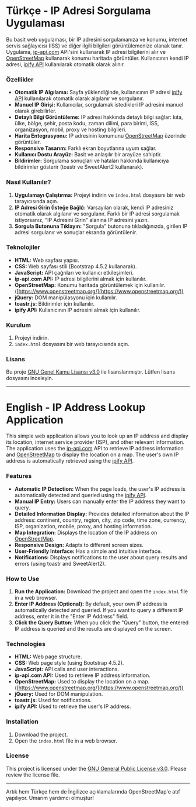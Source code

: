 # Türkçe - IP Adresi Sorgulama Uygulaması

Bu basit web uygulaması, bir IP adresini sorgulamanıza ve konumu, internet servis sağlayıcısı (ISS) ve diğer ilgili bilgileri görüntülemenize olanak tanır. Uygulama, [ip-api.com](http://ip-api.com/) API'sini kullanarak IP adresi bilgilerini alır ve [OpenStreetMap](https://www.openstreetmap.org/) kullanarak konumu haritada görüntüler. Kullanıcının kendi IP adresi, [ipify API](https://www.ipify.org/) kullanılarak otomatik olarak alınır.

### Özellikler

* **Otomatik IP Algılama:** Sayfa yüklendiğinde, kullanıcının IP adresi [ipify API](https://www.ipify.org/) kullanılarak otomatik olarak algılanır ve sorgulanır.
* **Manuel IP Girişi:** Kullanıcılar, sorgulamak istedikleri IP adresini manuel olarak girebilirler.
* **Detaylı Bilgi Görüntüleme:** IP adresi hakkında detaylı bilgi sağlar: kıta, ülke, bölge, şehir, posta kodu, zaman dilimi, para birimi, ISS, organizasyon, mobil, proxy ve hosting bilgileri.
* **Harita Entegrasyonu:** IP adresinin konumunu [OpenStreetMap](https://www.openstreetmap.org/) üzerinde görüntüler.
* **Responsive Tasarım:** Farklı ekran boyutlarına uyum sağlar.
* **Kullanıcı Dostu Arayüz:** Basit ve anlaşılır bir arayüze sahiptir.
* **Bildirimler:** Sorgulama sonuçları ve hataları hakkında kullanıcıya bildirimler gösterir (toastr ve SweetAlert2 kullanarak).

### Nasıl Kullanılır?

1. **Uygulamayı Çalıştırma:** Projeyi indirin ve `index.html` dosyasını bir web tarayıcısında açın.
2. **IP Adresi Girin (İsteğe Bağlı):** Varsayılan olarak, kendi IP adresiniz otomatik olarak algılanır ve sorgulanır. Farklı bir IP adresi sorgulamak istiyorsanız, "IP Adresini Girin" alanına IP adresini yazın.
3. **Sorgula Butonuna Tıklayın:** "Sorgula" butonuna tıkladığınızda, girilen IP adresi sorgulanır ve sonuçlar ekranda görüntülenir.

### Teknolojiler

* **HTML:** Web sayfası yapısı.
* **CSS:** Web sayfası stili (Bootstrap 4.5.2 kullanarak).
* **JavaScript:** API çağrıları ve kullanıcı etkileşimleri.
* **ip-api.com API:** IP adresi bilgilerini almak için kullanılır.
* **OpenStreetMap:** Konumu haritada görüntülemek için kullanılır. ([https://www.openstreetmap.org/](https://www.openstreetmap.org/))
* **jQuery:** DOM manipülasyonu için kullanılır.
* **toastr.js:** Bildirimler için kullanılır.
* **ipify API:** Kullanıcının IP adresini almak için kullanılır.

### Kurulum

1. Projeyi indirin.
2. `index.html` dosyasını bir web tarayıcısında açın.

### Lisans

Bu proje [GNU Genel Kamu Lisansı v3.0](LICENSE) ile lisanslanmıştır. Lütfen lisans dosyasını inceleyin.

---

# English - IP Address Lookup Application

This simple web application allows you to look up an IP address and display its location, internet service provider (ISP), and other relevant information. The application uses the [ip-api.com](http://ip-api.com/) API to retrieve IP address information and [OpenStreetMap](https://www.openstreetmap.org/) to display the location on a map. The user's own IP address is automatically retrieved using the [ipify API](https://www.ipify.org/).

### Features

* **Automatic IP Detection:** When the page loads, the user's IP address is automatically detected and queried using the [ipify API](https://www.ipify.org/).
* **Manual IP Entry:** Users can manually enter the IP address they want to query.
* **Detailed Information Display:** Provides detailed information about the IP address: continent, country, region, city, zip code, time zone, currency, ISP, organization, mobile, proxy, and hosting information.
* **Map Integration:** Displays the location of the IP address on [OpenStreetMap](https://www.openstreetmap.org/).
* **Responsive Design:** Adapts to different screen sizes.
* **User-Friendly Interface:** Has a simple and intuitive interface.
* **Notifications:** Displays notifications to the user about query results and errors (using toastr and SweetAlert2).

### How to Use

1. **Run the Application:** Download the project and open the `index.html` file in a web browser.
2. **Enter IP Address (Optional):** By default, your own IP address is automatically detected and queried. If you want to query a different IP address, enter it in the "Enter IP Address" field.
3. **Click the Query Button:** When you click the "Query" button, the entered IP address is queried and the results are displayed on the screen.

### Technologies

* **HTML:** Web page structure.
* **CSS:** Web page style (using Bootstrap 4.5.2).
* **JavaScript:** API calls and user interactions.
* **ip-api.com API:** Used to retrieve IP address information.
* **OpenStreetMap:** Used to display the location on a map. ([https://www.openstreetmap.org/](https://www.openstreetmap.org/))
* **jQuery:** Used for DOM manipulation.
* **toastr.js:** Used for notifications.
* **ipify API:** Used to retrieve the user's IP address.

### Installation

1. Download the project.
2. Open the `index.html` file in a web browser.

### License

This project is licensed under the [GNU General Public License v3.0](LICENSE). Please review the license file.

---


Artık hem Türkçe hem de İngilizce açıklamalarında OpenStreetMap'e atıf yapılıyor. Umarım yardımcı olmuştur!
